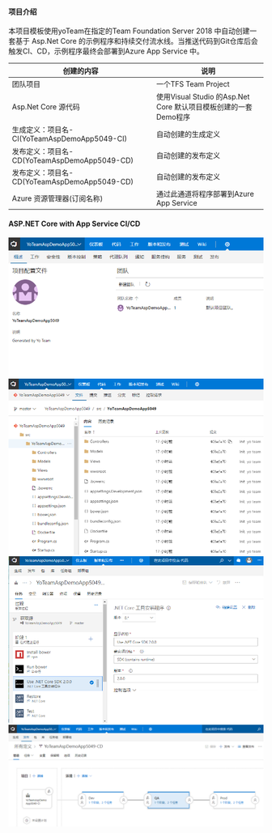 #### 项目介绍

本项目模板使用yoTeam在指定的Team Foundation Server 2018 中自动创建一套基于 Asp.Net Core 的示例程序和持续交付流水线。当推送代码到Git仓库后会触发CI、CD，示例程序最终会部署到Azure App Service 中。

| 创建的内容  | 说明  |
| ------------ | ------------ |
| 团队项目 | 一个TFS Team Project |
| Asp.Net Core 源代码  | 使用Visual Studio 的Asp.Net Core 默认项目模板创建的一套Demo程序 |
| 生成定义：项目名-CI(YoTeamAspDemoApp5049-CI) | 自动创建的生成定义 |
| 发布定义：项目名-CD(YoTeamAspDemoApp5049-CD) | 自动创建的发布定义 |
| 发布定义：项目名-CD(YoTeamAspDemoApp5049-CD) | 自动创建的发布定义 |
| Azure 资源管理器(订阅名称)| 通过此通道将程序部署到Azure App Service |


#### ASP.NET Core with App Service CI/CD

![](https://raw.githubusercontent.com/lean-soft/labs-templates/master/lsproj101-yoteam-asp/labs/images/image1.png)
![](https://raw.githubusercontent.com/lean-soft/labs-templates/master/lsproj101-yoteam-asp/labs/images/image2.png)
![](https://raw.githubusercontent.com/lean-soft/labs-templates/master/lsproj101-yoteam-asp/labs/images/image3.png)
![](https://raw.githubusercontent.com/lean-soft/labs-templates/master/lsproj101-yoteam-asp/labs/images/image4.png)